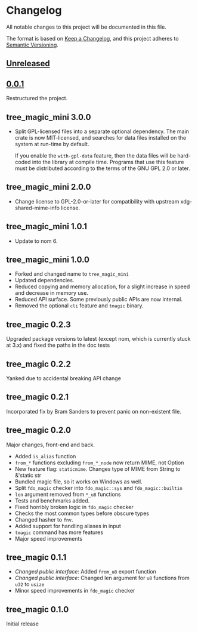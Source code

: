 # Changelog
All notable changes to this project will be documented in this file.

The format is based on [Keep a Changelog](https://keepachangelog.com/en/1.0.0/),
and this project adheres to [Semantic Versioning](https://semver.org/spec/v2.0.0.html).

## [Unreleased]

## [0.0.1]

Restructured the project.

## tree_magic_mini 3.0.0

* Split GPL-licensed files into a separate optional dependency. The main crate
  is now MIT-licensed, and searches for data files installed on the system at
  run-time by default.

  If you enable the `with-gpl-data` feature, then the data files will be
  hard-coded into the library at compile time.  Programs that use this feature
  must be distributed according to the terms of the GNU GPL 2.0 or later.

## tree_magic_mini 2.0.0

* Change license to GPL-2.0-or-later for compatibility with upstream
  xdg-shared-mime-info license.

## tree_magic_mini 1.0.1

* Update to nom 6.

## tree_magic_mini 1.0.0

* Forked and changed name to `tree_magic_mini`
* Updated dependencies.
* Reduced copying and memory allocation, for a slight increase in speed and
  decrease in memory use.
* Reduced API surface. Some previously public APIs are now internal.
* Removed the optional `cli` feature and `tmagic` binary.

## tree_magic 0.2.3

Upgraded package versions to latest (except nom, which is currently stuck at
3.x) and fixed the paths in the doc tests

## tree_magic 0.2.2

Yanked due to accidental breaking API change

## tree_magic 0.2.1

Incorporated fix by Bram Sanders to prevent panic on non-existent file.

## tree_magic 0.2.0

Major changes, front-end and back.

- Added `is_alias` function
- `from_*` functions excluding `from_*_node` now return MIME, not Option<MIME>
- New feature flag: `staticmime`. Changes type of MIME from String to &'static str
- Bundled magic file, so it works on Windows as well.
- Split `fdo_magic` checker into `fdo_magic::sys` and `fdo_magic::builtin`
- `len` argument removed from `*_u8` functions
- Tests and benchmarks added.
- Fixed horribly broken logic in `fdo_magic` checker
- Checks the most common types before obscure types
- Changed hasher to `fnv`.
- Added support for handling aliases in input
- `tmagic` command has more features
- Major speed improvements

## tree_magic 0.1.1

- *Changed public interface*: Added `from_u8` export function
- *Changed public interface*: Changed len argument for `u8` functions from `u32` to `usize`
- Minor speed improvements in `fdo_magic` checker

## tree_magic 0.1.0

Initial release

[Unreleased]: https://github.com/raldone01/tree_magic_rs/compare/v0.0.1...HEAD
[0.0.1]: https://github.com/raldone01/tree_magic_rs/releases/tag/v0.0.1